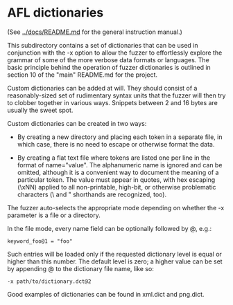 # AFL dictionaries

(See [../docs/README.md](../docs/README.md) for the general instruction manual.)

This subdirectory contains a set of dictionaries that can be used in
conjunction with the -x option to allow the fuzzer to effortlessly explore the
grammar of some of the more verbose data formats or languages. The basic
principle behind the operation of fuzzer dictionaries is outlined in section 10
of the "main" README.md for the project.

Custom dictionaries can be added at will. They should consist of a
reasonably-sized set of rudimentary syntax units that the fuzzer will then try
to clobber together in various ways. Snippets between 2 and 16 bytes are
usually the sweet spot.

Custom dictionaries can be created in two ways:

  - By creating a new directory and placing each token in a separate file, in
    which case, there is no need to escape or otherwise format the data.

  - By creating a flat text file where tokens are listed one per line in the
    format of name="value". The alphanumeric name is ignored and can be omitted,
    although it is a convenient way to document the meaning of a particular
    token. The value must appear in quotes, with hex escaping (\xNN) applied to
    all non-printable, high-bit, or otherwise problematic characters (\\ and \"
    shorthands are recognized, too).

The fuzzer auto-selects the appropriate mode depending on whether the -x
parameter is a file or a directory.

In the file mode, every name field can be optionally followed by @<num>, e.g.:

  `keyword_foo@1 = "foo"`

Such entries will be loaded only if the requested dictionary level is equal or
higher than this number. The default level is zero; a higher value can be set
by appending @<num> to the dictionary file name, like so:

  `-x path/to/dictionary.dct@2`

Good examples of dictionaries can be found in xml.dict and png.dict.
